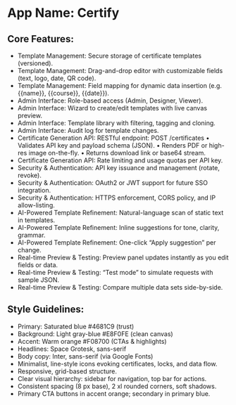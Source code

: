 # **App Name**: Certify

## Core Features:

- Template Management: Secure storage of certificate templates (versioned).
- Template Management: Drag-and-drop editor with customizable fields (text, logo, date, QR code).
- Template Management: Field mapping for dynamic data insertion (e.g. {{name}}, {{course}}, {{date}}).
- Admin Interface: Role-based access (Admin, Designer, Viewer).
- Admin Interface: Wizard to create/edit templates with live canvas preview.
- Admin Interface: Template library with filtering, tagging and cloning.
- Admin Interface: Audit log for template changes.
- Certificate Generation API: RESTful endpoint: POST /certificates • Validates API key and payload schema (JSON). • Renders PDF or high-res image on-the-fly. • Returns download link or base64 stream.
- Certificate Generation API: Rate limiting and usage quotas per API key.
- Security & Authentication: API key issuance and management (rotate, revoke).
- Security & Authentication: OAuth2 or JWT support for future SSO integration.
- Security & Authentication: HTTPS enforcement, CORS policy, and IP allow-listing.
- AI-Powered Template Refinement: Natural-language scan of static text in templates.
- AI-Powered Template Refinement: Inline suggestions for tone, clarity, grammar.
- AI-Powered Template Refinement: One-click “Apply suggestion” per change.
- Real-time Preview & Testing: Preview panel updates instantly as you edit fields or data.
- Real-time Preview & Testing: “Test mode” to simulate requests with sample JSON.
- Real-time Preview & Testing: Compare multiple data sets side-by-side.

## Style Guidelines:

- Primary: Saturated blue #4681C9 (trust)
- Background: Light gray-blue #E8F0FE (clean canvas)
- Accent: Warm orange #F08700 (CTAs & highlights)
- Headlines: Space Grotesk, sans-serif
- Body copy: Inter, sans-serif (via Google Fonts)
- Minimalist, line-style icons evoking certificates, locks, and data flow.
- Responsive, grid-based structure.
- Clear visual hierarchy: sidebar for navigation, top bar for actions.
- Consistent spacing (8 px base), 2 xl rounded corners, soft shadows.
- Primary CTA buttons in accent orange; secondary in primary blue.